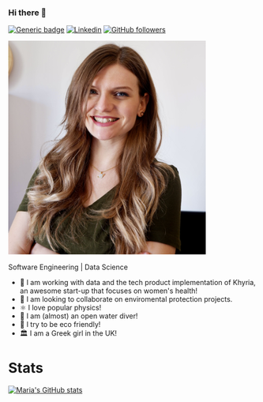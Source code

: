 ### Hi there 👋

[![Generic badge](https://img.shields.io/website?label=https://punchyou.github.io/&style=flat-square&url=https://punchyou.github.io)](https://punchyou.github.io/)
[![Linkedin](https://img.shields.io/badge/-LinkedIn-222222?style=flat-square&logo=Linkedin&logoColor=blue&link=https://www.linkedin.com/in/louiskueh/)](https://www.linkedin.com/in/maria-pantsiou/)
[![GitHub followers](https://img.shields.io/github/followers/punchyou.svg?style=social&label=Follow&maxAge=2592000)](https://github.com/louiskueh?tab=followers)

<img src="https://raw.githubusercontent.com/Punchyou/punchyou/master/maria.JPG" alt="drawing" width="400"/>

Software Engineering | Data Science

- 🔭 I am working with data and the tech product implementation of Khyria, an awesome start-up that focuses on women's health!
- 👯 I am looking to collaborate on enviromental protection projects.
- ⚛️ I love popular physics!
- 🤿 I am (almost) an open water diver!
- 🌱 I try to be eco friendly!
- 🏛 I am a Greek girl in the UK!


# Stats

[![Maria's GitHub stats](https://github-readme-stats.vercel.app/api?username=punchyou&show_icons=true&theme=dark)](https://github.com/anuraghazra/github-readme-stats)
